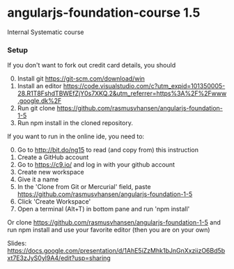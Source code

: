 # angularjs-foundation-course 1.5
Internal Systematic course
### Setup

If you don't want to fork out credit card details, you should 

0. Install git https://git-scm.com/download/win
1. Install an editor https://code.visualstudio.com/c?utm_expid=101350005-28.R1T8FshdTBWEfZjY0s7XKQ.2&utm_referrer=https%3A%2F%2Fwww.google.dk%2F
2. Run git clone https://github.com/rasmusvhansen/angularjs-foundation-1-5
3. Run npm install in the cloned repository.

If you want to run in the online ide, you need to:

0. Go to http://bit.do/ng15 to read (and copy from) this instruction
1. Create a GitHub account
1. Go to https://c9.io/ and log in with your github account
2. Create new workspace
3. Give it a name
4. In the 'Clone from Git or Mercurial' field, paste https://github.com/rasmusvhansen/angularjs-foundation-1-5
5. Click 'Create Workspace'
6. Open a terminal (Alt+T) in bottom pane and run 'npm install'


Or clone https://github.com/rasmusvhansen/angularjs-foundation-1-5 and run npm install and use your favorite editor (then you are on your own)

Slides: https://docs.google.com/presentation/d/1AhE5iZzMhk1bJnGnXxziizO6Bd5bxt7E3zJyS0yl9A4/edit?usp=sharing

